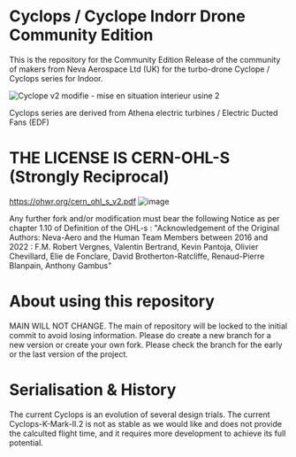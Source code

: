 # Cyclops / Cyclope Indorr Drone Community Edition

This is the repository for the Community Edition Release of the community of makers from Neva Aerospace Ltd (UK) for the turbo-drone Cyclope / Cyclops series for Indoor.

![Cyclope v2 modifie - mise en situation interieur usine 2](https://github.com/Community-Open-Thrust/Cyclops_Community/assets/24481026/9bfa2a1b-d031-4c75-9db3-2163f859ed4a)


Cyclops series are derived from Athena electric turbines / Electric Ducted Fans (EDF) 

# THE LICENSE IS CERN-OHL-S (Strongly Reciprocal) 
https://ohwr.org/cern_ohl_s_v2.pdf
![image](https://github.com/Community-Open-Thrust/Athena-A-2ET-1.64_Community/assets/24481026/4efc25a4-d6e6-4a6f-b13d-405c61bc8796)

Any further fork and/or modification must bear the following Notice as per chapter 1.10 of Definition of the OHL-s :
"Acknowledgement of the Original Authors: Neva-Aero and the Human Team Members between 2016 and 2022 : F.M. Robert Vergnes, Valentin Bertrand, Kevin Pantoja, Olivier Chevillard, Elie de Fonclare, David Brotherton-Ratcliffe, Renaud-Pierre Blanpain, Anthony Gambus"

# About using this repository
MAIN WILL NOT CHANGE.
The main of repository will be locked to the initial commit to avoid losing information. 
Please do create a new branch for a new version or create your own fork.
Please check the branch for the early or the last version of the project.


# Serialisation & History
The current Cyclops is an evolution of several design trials.
The current Cyclops-K-Mark-II.2 is not as stable as we would like and does not provide the calculted flight time, and it requires more development to achieve its full potential.
